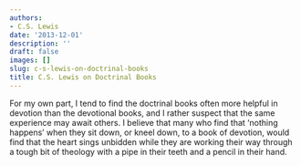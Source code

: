 ```yaml
---
authors:
- C.S. Lewis
date: '2013-12-01'
description: ''
draft: false
images: []
slug: c-s-lewis-on-doctrinal-books
title: C.S. Lewis on Doctrinal Books
---
```


For my own part, I tend to find the doctrinal books often more helpful in devotion than the devotional books, and I rather suspect that the same experience may await others. I believe that many who find that ‘nothing happens’ when they sit down, or kneel down, to a book of devotion, would find that the heart sings unbidden while they are working their way through a tough bit of theology with a pipe in their teeth and a pencil in their hand.